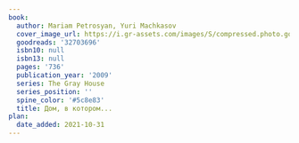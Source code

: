 ```yaml
---
book:
  author: Mariam Petrosyan, Yuri Machkasov
  cover_image_url: https://i.gr-assets.com/images/S/compressed.photo.goodreads.com/books/1476844394l/32703696._SY475_.jpg
  goodreads: '32703696'
  isbn10: null
  isbn13: null
  pages: '736'
  publication_year: '2009'
  series: The Gray House
  series_position: ''
  spine_color: '#5c8e83'
  title: Дом, в котором...
plan:
  date_added: 2021-10-31
---
```

